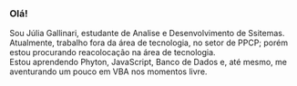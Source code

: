 ### Olá!

<!--
**JuliaGallinari/JuliaGallinari** is a ✨ _special_ ✨ repository because its `README.md` (this file) appears on your GitHub profile.

Here are some ideas to get you started:

- 🔭 I’m currently working on ...
- 🌱 I’m currently learning ...
- 👯 I’m looking to collaborate on ...
- 🤔 I’m looking for help with ...
- 💬 Ask me about ...
- 📫 How to reach me: ...
- 😄 Pronouns: ...
- ⚡ Fun fact: ...
-->
Sou Júlia Gallinari, estudante de Analise e Desenvolvimento de Ssitemas. Atualmente, trabalho fora da área de tecnologia, no setor de PPCP; porém estou procurando reacolocação na área de tecnologia. <br>
Estou aprendendo Phyton, JavaScript, Banco de Dados e, até mesmo, me aventurando um pouco em VBA nos momentos livre.

